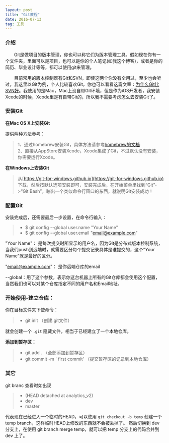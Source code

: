 ```yaml
---
layout: post
title: "Git教程"
date: 2016-07-13   
tag: 工具 
---
```


### 介绍       

　　Git是做项目的版本管理，你也可以称它们为版本管理工具。假如现在你有一个文件夹，里面可以是项目，也可以是你的个人笔记(如我这个博客)，或者是你的简历、毕业设计等等，都可以使用git来管理。

　　目前常用的版本控制器有Git和SVN，即使这两个你没有全用过，至少也会听过，我这里以Git为例，个人比较喜欢Git，你也可以看看这篇文章：[为什么Git比SVN好](http://www.worldhello.net/2012/04/12/why-git-is-better-than-svn.html)。我使用的是Mac，Mac上没自带Git环境，但是作为iOS开发者，我安装Xcode的时候，Xcode里是有自带Git的，所以我不需要考虑怎么去安装Git了。          

### 安装Git

**在Mac OS X上安装Git**      

提供两种方法参考：      

> 1、通过homebrew安装Git，具体方法请参考[homebrew的文档](http://brew.sh/)      
> 2、直接从AppStore安装Xcode，Xcode集成了Git，不过默认没有安装，你需要运行Xcode。     

**在Windows上安装Git**      

> 从[https://git-for-windows.github.io](https://git-for-windows.github.io) 下载，然后按默认选项安装即可，安装完成后，在开始菜单里找到“Git”->“Git Bash”，蹦出一个类似命令行窗口的东西，就说明Git安装成功！


### 配置Git      

安装完成后，还需要最后一步设置，在命令行输入：

>* $ git config --global user.name "Your Name"
>* $ git config --global user.email "email@example.com"

"Your Name"： 是每次提交时所显示的用户名，因为Git是分布式版本控制系统，当我们push到远端时，就需要区分每个提交记录具体是谁提交的，这个"Your Name"就是最好的区分。          

"email@example.com"： 是你远端仓库的email       

--global：用了这个参数，表示你这台机器上所有的Git仓库都会使用这个配置，当然我们也可以对某个仓库指定不同的用户名和Email地址。         



### 开始使用-建立仓库：

你在目标文件夹下使命令：    

>* git init  （创建.git文件）      

就会创建一个 `.git` 隐藏文件，相当于已经建立了一个本地仓库。

**添加到暂存区：**      

>* git add .   （全部添加到暂存区）    
>* git commit -m ' first commit'  （提交暂存区的记录到本地仓库）     


### 其它   

git branc 查看时如出现

>*  (HEAD detached at analytics_v2)   
>*  dev
>*  master

代表现在已经进入一个临时的HEAD，可以使用 `git checkout -b temp` 创建一个 temp branch，这样临时HEAD上修改的东西就不会被丢掉了。
然后切换到 dev 分支上，在使用 git branch merge temp，就可以把 temp 分支上的代码合并到 dev 上了。

<br>
    


